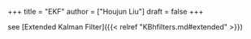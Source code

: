 +++
title = "EKF"
author = ["Houjun Liu"]
draft = false
+++

see [Extended Kalman Filter]({{< relref "KBhfilters.md#extended" >}})
